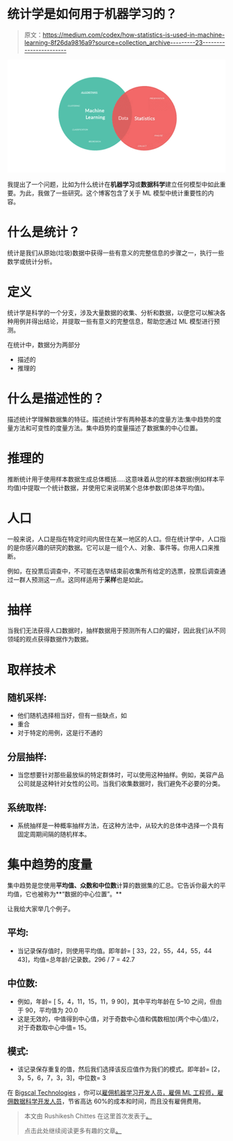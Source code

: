 # 统计学是如何用于机器学习的？

> 原文：<https://medium.com/codex/how-statistics-is-used-in-machine-learning-8f26da9816a9?source=collection_archive---------23----------------------->

![](img/f60fd8d3617db05173516fcd03fa67f7.png)

我提出了一个问题，比如为什么统计在**机器学习**或**数据科学**建立任何模型中如此重要。为此，我做了一些研究。这个博客包含了关于 ML 模型中统计重要性的内容。

# 什么是统计？

统计是我们从原始(垃圾)数据中获得一些有意义的完整信息的步骤之一，执行一些数学或统计分析。

# 定义

统计学是科学的一个分支，涉及大量数据的收集、分析和数据，以便您可以解决各种用例并得出结论，并提取一些有意义的完整信息，帮助您通过 ML 模型进行预测。

在统计中，数据分为两部分

*   描述的
*   推理的

# 什么是描述性的？

描述统计学理解数据集的特征。描述统计学有两种基本的度量方法:集中趋势的度量方法和可变性的度量方法。集中趋势的度量描述了数据集的中心位置。

# 推理的

推断统计用于使用样本数据生成总体概括..…这意味着从您的样本数据(例如样本平均值)中提取一个统计数据，并使用它来说明某个总体参数(即总体平均值)。

# 人口

一般来说，人口是指在特定时间内居住在某一地区的人口。但在统计学中，人口指的是你感兴趣的研究的数据。它可以是一组个人、对象、事件等。你用人口来推断。

例如，在投票后调查中，不可能在选举结束前收集所有给定的选票，投票后调查通过一群人预测这一点。这同样适用于**采样**也是如此。

# 抽样

当我们无法获得人口数据时，抽样数据用于预测所有人口的偏好，因此我们从不同领域的观点获得数据作为数据。

# 取样技术

## 随机**采样**:

*   他们随机选择相当好，但有一些缺点，如
*   重合
*   对于特定的用例，这是行不通的

## 分层抽样:

*   当您想要针对那些最放纵的特定群体时，可以使用这种抽样。例如，美容产品公司就是这种针对女性的公司。当我们收集数据时，我们避免不必要的分类。

## 系统取样:

*   系统抽样是一种概率抽样方法，在这种方法中，从较大的总体中选择一个具有固定周期间隔的随机样本。

# 集中趋势的度量

集中趋势是您使用**平均值、众数和中位数**计算的数据集的汇总。它告诉你最大的平均值，它也被称为**“数据的中心位置”。**

让我给大家举几个例子。

## 平均:

*   当记录保存值时，则使用平均值。即年龄= [ 33，22，55，44，55，44 43]，均值=总年龄/记录数。296 / 7 = 42.7

## 中位数:

*   例如，年龄= [ 5，4，11，15，11，9 90]，其中平均年龄在 5–10 之间，但由于 90，平均值为 20.0
*   这是无效的，中值得到中心值，对于奇数中心值和偶数相加(两个中心值)/2，对于奇数取中心中值= 15。

## 模式:

*   该记录保存重复的值，然后我们选择该反应值作为我们的模式。即年龄= [2，3，5，6，7，3，3]，中位数= 3

在 [Bigscal Technologies](https://www.bigscal.com/) ，你可以[雇佣机器学习开发人员，雇佣 ML 工程师，雇佣数据科学开发人员](https://www.bigscal.com/hire-developers/machine-learning-development-company/)，节省高达 60%的成本和时间，而且没有雇佣费用。

> 本文由 Rushikesh Chittes 在这里首次发表于[。](https://www.bigscal.com/blogs/ai-ml-blockchain/how-statistics-is-used-in-machine-learning/)
> 
> 点击此处继续阅读更多有趣的文章[。](https://www.bigscal.com/blogs/)